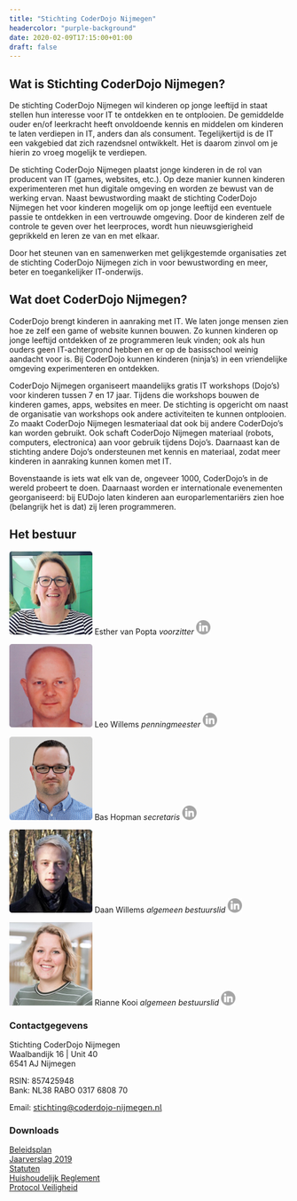 ```yaml
---
title: "Stichting CoderDojo Nijmegen"
headercolor: "purple-background"
date: 2020-02-09T17:15:00+01:00
draft: false
---
```


## Wat is Stichting CoderDojo Nijmegen?
De stichting CoderDojo Nijmegen wil kinderen op jonge leeftijd in staat stellen hun interesse voor IT te ontdekken en te ontplooien. De gemiddelde ouder en/of leerkracht heeft onvoldoende kennis en middelen om kinderen te laten verdiepen in IT, anders dan als consument. Tegelijkertijd is de IT een vakgebied dat zich razendsnel ontwikkelt. Het is daarom zinvol om je hierin zo vroeg mogelijk te verdiepen.

De stichting CoderDojo Nijmegen plaatst jonge kinderen in de rol van producent van IT (games, websites, etc.). Op deze manier kunnen kinderen experimenteren met hun digitale omgeving en worden ze bewust van de werking ervan. Naast bewustwording maakt de stichting CoderDojo Nijmegen het voor kinderen mogelijk om op jonge leeftijd een eventuele passie te ontdekken in een vertrouwde omgeving. Door de kinderen zelf de controle te geven over het leerproces, wordt hun nieuwsgierigheid geprikkeld en leren ze van en met elkaar.

Door het steunen van en samenwerken met gelijkgestemde organisaties zet de stichting CoderDojo Nijmegen zich in voor bewustwording en meer, beter en toegankelijker IT-onderwijs.

## Wat doet CoderDojo Nijmegen?
CoderDojo brengt kinderen in aanraking met IT. We laten jonge mensen zien hoe ze zelf een game of website kunnen bouwen. Zo kunnen kinderen op jonge leeftijd ontdekken of ze programmeren leuk vinden; ook als hun ouders geen IT-achtergrond hebben en er op de basisschool weinig aandacht voor is. Bij CoderDojo kunnen kinderen (ninja’s) in een vriendelijke omgeving experimenteren en ontdekken.

CoderDojo Nijmegen organiseert maandelijks gratis IT workshops (Dojo’s) voor kinderen tussen 7 en 17 jaar. Tijdens die workshops bouwen de kinderen games, apps, websites en meer. De stichting is opgericht om naast de organisatie van workshops ook andere activiteiten te kunnen ontplooien. Zo maakt CoderDojo Nijmegen lesmateriaal dat ook bij andere CoderDojo’s kan worden gebruikt. Ook schaft CoderDojo Nijmegen materiaal (robots, computers, electronica) aan voor gebruik tijdens Dojo’s. Daarnaast kan de stichting andere Dojo’s ondersteunen met kennis en materiaal, zodat  meer kinderen in aanraking kunnen komen met IT.

Bovenstaande is iets wat elk van de, ongeveer 1000, CoderDojo’s in de wereld probeert te doen. Daarnaast worden er internationale evenementen georganiseerd: bij EUDojo laten kinderen aan europarlementariërs zien hoe (belangrijk het is dat) zij leren programmeren.

## Het bestuur
<div class="flex-grid">
<div class="flex-grid-col">

![Esther van Popta](esther.png)
Esther van Popta
_voorzitter_
[![LinkedIn](/imgs/linkedin-grey.png)](https://nl.linkedin.com/in/esthervanpopta)
 </div>
<div class="flex-grid-col">

![Leo Willems](leo.png)
Leo Willems
_penningmeester_
[![LinkedIn](/imgs/linkedin-grey.png)](http://leowillems.nl)
</div>
<div class="flex-grid-col">

![Bas Hopman](bas.png)
Bas Hopman
_secretaris_
[![LinkedIn](/imgs/linkedin-grey.png)](https://bas.familiehopman.net)
</div>
<div class="flex-grid-col">

![Daan Willems](daan.png)
Daan Willems
_algemeen bestuurslid_
[![LinkedIn](/imgs/linkedin-grey.png)](https://www.linkedin.com/in/daan-willems-48665712b/)
</div>
<div class="flex-grid-col">

![Rianne Kooi](rianne.jpg)
Rianne Kooi
_algemeen bestuurslid_
[![LinkedIn](/imgs/linkedin-grey.png)](https://www.linkedin.com/in/rianne-kooi//)
</div>
</div>

### Contactgegevens
Stichting CoderDojo Nijmegen  
Waalbandijk 16 | Unit 40  
6541 AJ Nijmegen  

RSIN: 857425948  
Bank: NL38 RABO 0317 6808 70

Email: 𝗌𝗍𝗂𝖼𝗁𝗍𝗂𝗇𝗀@𝖼𝗈𝖽𝖾𝗋𝖽𝗈𝗃𝗈-𝗇𝗂𝗃𝗆𝖾𝗀𝖾𝗇.𝗇𝗅

### Downloads
[Beleidsplan](BeleidsplanCoderDojoNijmegen20172018.pdf)  
[Jaarverslag 2019](CoderDojo-Jaarverslag-2019.pdf)  
[Statuten](2017-2-statuten.pdf)  
[Huishoudelijk Reglement](Huishoudelijk-reglement.pdf)  
[Protocol Veiligheid](Protocol_Veiligheid.pdf)
